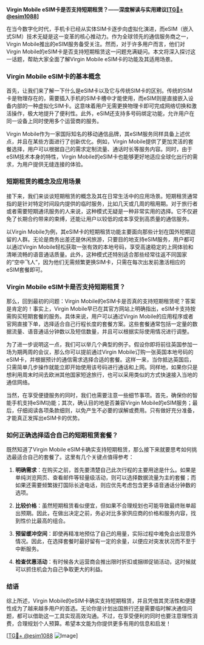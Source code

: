 **Virgin Mobile eSIM卡是否支持短期租赁？——深度解读与实用建议[[TG💪+ @esim1088](https://t.me/s/esim1088)]**

在当今数字化时代，手机卡已经从实体SIM卡逐步向虚拟化演进，而eSIM（嵌入式SIM）技术无疑是这一变革的核心推动力。作为全球领先的通信服务商之一，Virgin Mobile推出的eSIM服务备受关注。然而，对于许多用户而言，他们对Virgin Mobile的eSIM卡是否支持短期租赁这一问题充满疑问。本文将深入探讨这一话题，帮助大家全面了解Virgin Mobile eSIM卡的功能及其适用场景。

### Virgin Mobile eSIM卡的基本概念

首先，让我们来了解一下什么是eSIM卡以及它与传统SIM卡的区别。传统的SIM卡是物理存在的，需要插入手机的SIM卡槽中才能使用，而eSIM则是直接嵌入设备内部的一种虚拟化SIM卡。这意味着用户无需更换物理卡即可完成网络切换和激活操作，极大地提升了便利性。此外，eSIM还支持多号码绑定功能，允许用户在同一设备上同时使用多个运营商的服务。

Virgin Mobile作为一家国际知名的移动通信品牌，其eSIM服务同样具备上述优点，并且在某些方面进行了创新优化。例如，Virgin Mobile提供了更加灵活的套餐选择，用户可以根据自己的需求定制流量、通话时长等服务内容。同时，由于eSIM技术本身的特性，Virgin Mobile的eSIM卡也能够更好地适应全球化出行的需求，为用户提供无缝连接的体验。

### 短期租赁的概念及应用场景

接下来，我们来谈谈短期租赁的概念及其在日常生活中的应用场景。短期租赁通常指的是针对特定时间段内提供的临时服务，比如几天或几周的租用期。对于旅行者或者需要短期通讯服务的人来说，这种模式无疑是一种非常实用的选择。它不仅避免了长期合约带来的束缚，还能让用户以较低的成本享受到高质量的通信服务。

以Virgin Mobile为例，其eSIM卡的短期租赁功能主要面向那些计划在国外短期逗留的人群。无论是商务出差还是休闲旅游，只要目的地支持eSIM服务，用户都可以通过Virgin Mobile轻松获取一张有效的本地号码，享受高速稳定的上网体验和清晰流畅的语音通话质量。此外，这种模式还特别适合那些经常往返不同国家的“空中飞人”，因为他们无需频繁更换SIM卡，只需在每次出发前激活相应的eSIM套餐即可。

### Virgin Mobile eSIM卡是否支持短期租赁？

那么，回到最初的问题：Virgin Mobile的eSIM卡是否真的支持短期租赁呢？答案是肯定的！事实上，Virgin Mobile早已在其官方网站上明确指出，eSIM卡支持按需购买短期套餐的服务。具体来说，用户可以通过Virgin Mobile的应用程序或者官网直接下单，选择适合自己行程长度的套餐方案。这些套餐通常包括一定量的数据流量、语音通话分钟数以及短信数量，并且可以根据实际使用情况进行调整。

为了进一步说明这一点，我们可以举几个典型的例子。假设你即将前往英国参加一场为期两周的会议，那么你可以提前通过Virgin Mobile订购一张英国本地号码的eSIM卡，并根据预计的通信需求选择合适的套餐。这样一来，当你抵达英国后，只需简单几步操作就能立即开始使用该号码进行通话和上网。同样地，如果你只是想利用周末时间去欧洲其他国家短途旅行，也可以采用类似的方式快速接入当地的通信网络。

当然，在享受便捷服务的同时，我们也需要注意一些细节事项。首先，确保你的智能手机支持eSIM功能；其次，确认目的地是否兼容Virgin Mobile的eSIM服务；最后，仔细阅读各项条款细则，以免产生不必要的误解或费用。只有做好充分准备，才能真正发挥出eSIM卡的优势。

### 如何正确选择适合自己的短期租赁套餐？

既然知道了Virgin Mobile eSIM卡确实支持短期租赁，那么接下来就要思考如何挑选最适合自己的套餐了。这里有几个关键点值得参考：

1. **明确需求**：在购买之前，首先要清楚自己此次行程的主要用途是什么。如果是单纯浏览网页、查看邮件等轻量级活动，则可以选择数据流量为主的套餐；而如果还需要频繁拨打国际长途电话，则应优先考虑包含更多语音通话分钟数的选项。

2. **比较价格**：虽然短期租赁看似便宜，但如果不合理规划也可能导致最终账单超出预期。因此，在做出决定之前，务必对比多家供应商的价格和服务内容，找到性价比最高的组合。

3. **预留缓冲空间**：即使再精准地预估了自己的用量，实际过程中难免会出现意外情况。因此，在选择套餐时最好留有一定的余量，以便应对突发状况而不至于中断服务。

4. **检查优惠活动**：有时候各大运营商会推出限时折扣或捆绑促销活动，这时候就可以抓住机会为自己争取更大的利益。

### 结语

综上所述，Virgin Mobile的eSIM卡确实支持短期租赁，并且凭借其灵活性和便捷性成为了越来越多用户的首选。无论你是计划出国旅行还是需要临时解决通信问题，都可以借助这一工具实现高效沟通。不过，在享受便利的同时也要注意理性消费，合理规划个人预算。希望本文能为你提供更多有用的信息和启发！

[[TG💪+ @esim1088](https://t.me/s/esim1088) ![Image](https://i.postimg.cc/4NQfJmqS/Snipaste-2025-05-13-00-14-12.png)]
